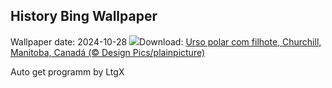 ## History Bing Wallpaper
Wallpaper date: 2024-10-28
![](https://www.bing.com/th?id=OHR.PolarBearHug_PT-BR5987210106_UHD.jpg&w=1000)Download: [Urso polar com filhote, Churchill, Manitoba, Canadá (© Design Pics/plainpicture)](https://www.bing.com/th?id=OHR.PolarBearHug_PT-BR5987210106_UHD.jpg)

Auto get programm by LtgX
